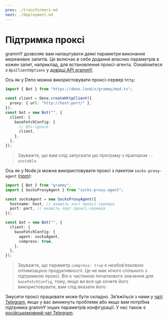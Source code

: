```yaml
---
prev: ./transformers.md
next: ./deployment.md
---
```


# Підтримка проксі

grammY дозволяє вам налаштувати деякі параметри виконання мережевих запитів.
Це включає в себе додання власних параметрів в кожен запит, наприклад, для встановлення проксі-агента.
Ознайомтеся з `ApiClientOptions` у [довідці API grammY](https://deno.land/x/grammy/mod.ts?s=ApiClientOptions).

Ось як у Deno можна використовувати проксі-сервер `http`:

```ts
import { Bot } from "https://deno.land/x/grammy/mod.ts";

const client = Deno.createHttpClient({
  proxy: { url: "http://host:port/" },
});
const bot = new Bot("", {
  client: {
    baseFetchConfig: {
      // @ts-ignore
      client,
    },
  },
});
```

> Зауважте, що вам слід запускати цю програму з прапором `--unstable`.

Ось як у Node.js можна використовувати проксі з пакетом `socks-proxy-agent` ([npm](https://www.npmjs.com/package/socks-proxy-agent)):

```ts
import { Bot } from "grammy";
import { SocksProxyAgent } from "socks-proxy-agent";

const socksAgent = new SocksProxyAgent({
  hostname: host, // вкажіть хост проксі-сервера
  port: port, // вкажіть порт проксі-сервера
});

const bot = new Bot("", {
  client: {
    baseFetchConfig: {
      agent: socksAgent,
      compress: true,
    },
  },
});
```

> Зауважте, що параметр `compress: true` є необовʼязковою оптимізацією продуктивності.
> Це не має нічого спільного з підтримкою проксі.
> Він є частиною початкового значення для `baseFetchConfig`, тому, якщо ви все ще хочете його використовувати, вам слід вказати його.

Змусити проксі працювати може бути складно.
Звʼяжіться з нами у [чаті Telegram](https://t.me/grammyjs), якщо у вас виникнуть проблеми або якщо вам потрібна підтримка grammY інших параметрів конфігурації.
У нас також є [російськомовний чат Telegram](https://t.me/grammyjs_ru).
